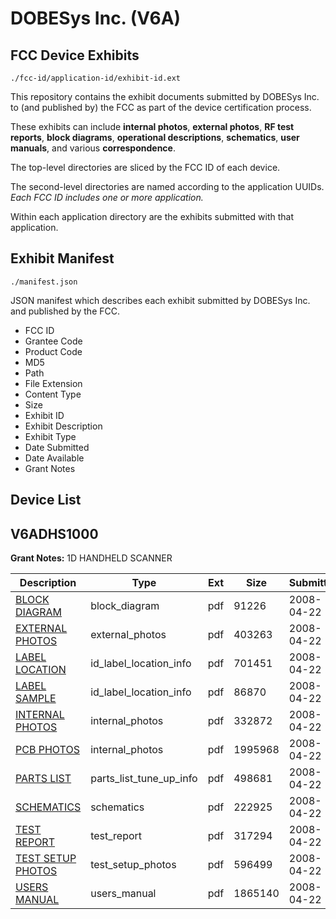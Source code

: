 # DOBESys Inc. (V6A)
## FCC Device Exhibits

```
./fcc-id/application-id/exhibit-id.ext
```

This repository contains the exhibit documents submitted by DOBESys Inc. to (and published by) the FCC as part of the device certification process.

These exhibits can include **internal photos**, **external photos**, **RF test reports**, **block diagrams**, **operational descriptions**, **schematics**, **user manuals**, and various **correspondence**.

The top-level directories are sliced by the FCC ID of each device.

The second-level directories are named according to the application UUIDs. *Each FCC ID includes one or more application.*

Within each application directory are the exhibits submitted with that application. 

## Exhibit Manifest

```
./manifest.json
```

JSON manifest which describes each exhibit submitted by DOBESys Inc. and published by the FCC.

- FCC ID
- Grantee Code
- Product Code
- MD5
- Path
- File Extension
- Content Type
- Size
- Exhibit ID
- Exhibit Description
- Exhibit Type
- Date Submitted
- Date Available
- Grant Notes

## Device List
## V6ADHS1000
**Grant Notes:** 1D HANDHELD SCANNER

| Description | Type | Ext | Size | Submitted | Available |
| ----------- | ---- | --- | ---- | --------- | --------- |
| [BLOCK DIAGRAM](V6ADHS1000/32b13fa166555b16335feb51529f3144/931445.pdf) | block_diagram | pdf | 91226 | 2008-04-22 | 2008-04-22 |
| [EXTERNAL PHOTOS](V6ADHS1000/32b13fa166555b16335feb51529f3144/931446.pdf) | external_photos | pdf | 403263 | 2008-04-22 | 2008-04-22 |
| [LABEL LOCATION](V6ADHS1000/32b13fa166555b16335feb51529f3144/931450.pdf) | id_label_location_info | pdf | 701451 | 2008-04-22 | 2008-04-22 |
| [LABEL SAMPLE](V6ADHS1000/32b13fa166555b16335feb51529f3144/931454.pdf) | id_label_location_info | pdf | 86870 | 2008-04-22 | 2008-04-22 |
| [INTERNAL PHOTOS](V6ADHS1000/32b13fa166555b16335feb51529f3144/931449.pdf) | internal_photos | pdf | 332872 | 2008-04-22 | 2008-04-22 |
| [PCB PHOTOS](V6ADHS1000/32b13fa166555b16335feb51529f3144/931451.pdf) | internal_photos | pdf | 1995968 | 2008-04-22 | 2008-04-22 |
| [PARTS LIST](V6ADHS1000/32b13fa166555b16335feb51529f3144/931452.pdf) | parts_list_tune_up_info | pdf | 498681 | 2008-04-22 | 2008-04-22 |
| [SCHEMATICS](V6ADHS1000/32b13fa166555b16335feb51529f3144/931453.pdf) | schematics | pdf | 222925 | 2008-04-22 | 2008-04-22 |
| [TEST REPORT](V6ADHS1000/32b13fa166555b16335feb51529f3144/931447.pdf) | test_report | pdf | 317294 | 2008-04-22 | 2008-04-22 |
| [TEST SETUP PHOTOS](V6ADHS1000/32b13fa166555b16335feb51529f3144/931448.pdf) | test_setup_photos | pdf | 596499 | 2008-04-22 | 2008-04-22 |
| [USERS MANUAL](V6ADHS1000/32b13fa166555b16335feb51529f3144/931455.pdf) | users_manual | pdf | 1865140 | 2008-04-22 | 2008-04-22 |
